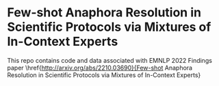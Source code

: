 # Few-shot Anaphora Resolution in Scientific Protocols via Mixtures of In-Context Experts 

This repo contains code and data associated with EMNLP 2022 Findings paper \href{http://arxiv.org/abs/2210.03690}{Few-shot Anaphora Resolution in Scientific Protocols via Mixtures of In-Context Experts}
